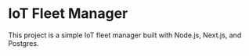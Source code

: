 # IoT Fleet Manager

This project is a simple IoT fleet manager built with Node.js, Next.js, and Postgres.
